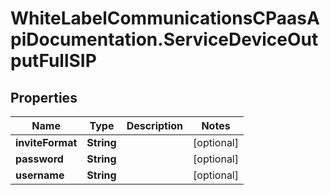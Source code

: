 # WhiteLabelCommunicationsCPaasApiDocumentation.ServiceDeviceOutputFullSIP

## Properties

Name | Type | Description | Notes
------------ | ------------- | ------------- | -------------
**inviteFormat** | **String** |  | [optional] 
**password** | **String** |  | [optional] 
**username** | **String** |  | [optional] 


